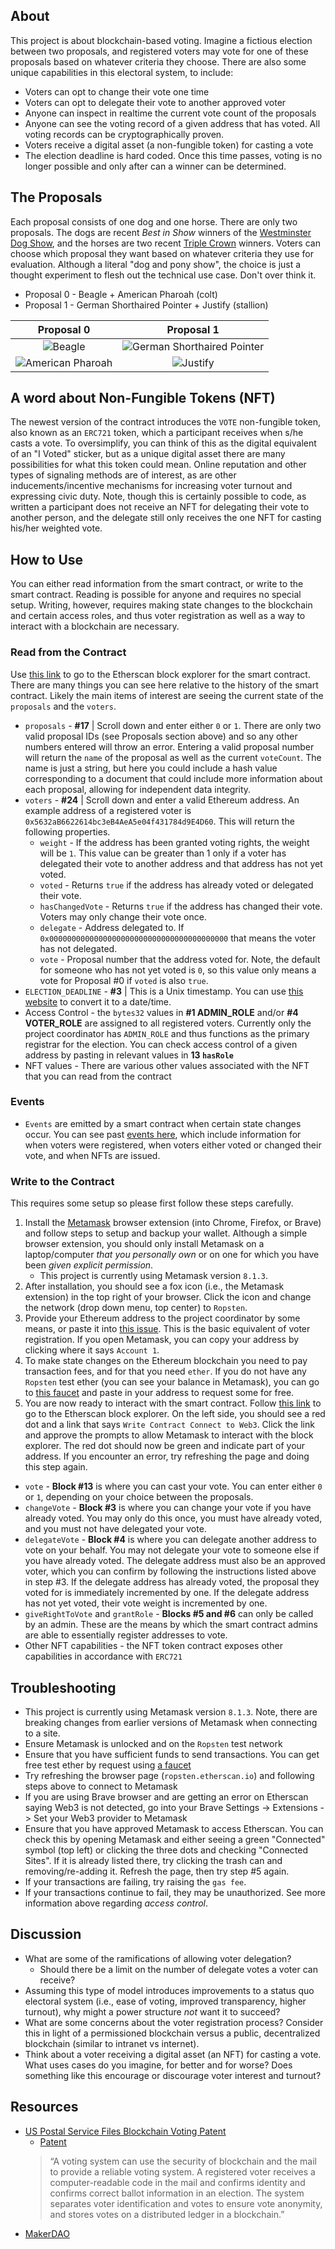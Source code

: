 ## About

This project is about blockchain-based voting. Imagine a fictious election between two proposals, and registered voters may vote for one of these proposals based on whatever criteria they choose. There are also some unique capabilities in this electoral system, to include:

* Voters can opt to change their vote one time
* Voters can opt to delegate their vote to another approved voter
* Anyone can inspect in realtime the current vote count of the proposals
* Anyone can see the voting record of a given address that has voted. All voting records can be cryptographically proven.
* Voters receive a digital asset (a non-fungible token) for casting a vote
* The election deadline is hard coded. Once this time passes, voting is no longer possible and only after can a winner can be determined.

## The Proposals

Each proposal consists of one dog and one horse. There are only two proposals. The dogs are recent *Best in Show* winners of the [Westminster Dog Show](https://en.wikipedia.org/wiki/List_of_Best_in_Show_winners_of_the_Westminster_Kennel_Club_Dog_Show), and the horses are two recent [Triple Crown](https://en.wikipedia.org/wiki/Triple_Crown_of_Thoroughbred_Racing_(United_States)) winners. Voters can choose which proposal they want based on whatever criteria they use for evaluation. Although a literal "dog and pony show", the choice is just a thought experiment to flesh out the technical use case. Don't over think it.

* Proposal 0 - Beagle + American Pharoah (colt)
* Proposal 1 - German Shorthaired Pointer + Justify (stallion)

|Proposal 0 | Proposal 1 |
|:---------:|:----------:|
|![Beagle](https://upload.wikimedia.org/wikipedia/commons/b/b7/Tashtins_Lookin_For_Trouble.jpg?thumbnail)   |![German Shorthaired Pointer](https://upload.wikimedia.org/wikipedia/commons/8/84/CJ_Westminister_Winner_2016_Garbonita.jpg?thumbnail) |
|![American Pharoah](https://multifiles.pressherald.com/uploads/sites/4/2015/05/Preakness-Stakes-Hors_Beau-1024x726.jpg?thumbnail) |![Justify](https://visithorsecountry.com/wp-content/uploads/2018/05/Justify-at-hopewell-oct-2016-1024x811.jpg?thumbnail)   |

## A word about Non-Fungible Tokens (NFT)

The newest version of the contract introduces the `VOTE` non-fungible token, also known as an `ERC721` token, which a participant receives when s/he casts a vote. To oversimplify, you can think of this as the digital equivalent of an "I Voted" sticker, but as a unique digital asset there are many possibilities for what this token could mean. Online reputation and other types of signaling methods are of interest, as are other inducements/incentive mechanisms for increasing voter turnout and expressing civic duty. Note, though this is certainly possible to code, as written a participant does not receive an NFT for delegating their vote to another person, and the delegate still only receives the one NFT for casting his/her weighted vote.

## How to Use

You can either read information from the smart contract, or write to the smart contract. Reading is possible for anyone and requires no special setup. Writing, however, requires making state changes to the blockchain and certain access roles, and thus voter registration as well as a way to interact with a blockchain are necessary.

### Read from the Contract

Use [this link](https://ropsten.etherscan.io/address/0xf5F1784aAE4a9875Bff819E97EB1B6ECEfFbcd17#readContract) to go to the Etherscan block explorer for the smart contract. There are many things you can see here relative to the history of the smart contract. Likely the main items of interest are seeing the current state of the `proposals` and the `voters`.

* `proposals` - **#17** | Scroll down and enter either `0` or `1`. There are only two valid proposal IDs (see Proposals section above) and so any other numbers entered will throw an error. Entering a valid proposal number will return the `name` of the proposal as well as the current `voteCount`. The name is just a string, but here you could include a hash value corresponding to a document that could include more information about each proposal, allowing for independent data integrity.
* `voters` - **#24** | Scroll down and enter a valid Ethereum address. An example address of a registered voter is `0x5632aB6622614bc3eB4AeA5e04f431784d9E4D60`. This will return the following properties.
    * `weight` - If the address has been granted voting rights, the weight will be `1`. This value can be greater than 1 only if a voter has delegated their vote to another address and that address has not yet voted.
    * `voted` - Returns `true` if the address has already voted or delegated their vote.
    * `hasChangedVote` - Returns `true` if the address has changed their vote. Voters may only change their vote once.
    * `delegate` - Address delegated to. If `0x0000000000000000000000000000000000000000` that means the voter has not delegated.
    * `vote` - Proposal number that the address voted for. Note, the default for someone who has not yet voted is `0`, so this value only means a vote for Proposal #0 if `voted` is also `true`.
* `ELECTION_DEADLINE` - **#3** | This is a Unix timestamp. You can use [this website](https://www.unixtimestamp.com/) to convert it to a date/time.
* Access Control - the `bytes32` values in **#1 ADMIN_ROLE** and/or **#4 VOTER_ROLE** are assigned to all registered voters. Currently only the project coordinator has `ADMIN_ROLE` and thus functions as the primary registrar for the election. You can check access control of a given address by pasting in relevant values in **13 `hasRole`**
* NFT values - There are various other values associated with the NFT that you can read from the contract

### Events

* `Events` are emitted by a smart contract when certain state changes occur. You can see past [events here](https://ropsten.etherscan.io/address/0xf5F1784aAE4a9875Bff819E97EB1B6ECEfFbcd17#events), which include information for when voters were registered, when voters either voted or changed their vote, and when NFTs are issued.

### Write to the Contract

This requires some setup so please first follow these steps carefully.

1. Install the [Metamask](https://metamask.io/) browser extension (into Chrome, Firefox, or Brave) and follow steps to setup and backup your wallet. Although a simple browser extension, you should only install Metamask on a laptop/computer *that you personally own* or on one for which you have been *given explicit permission*. 
    * This project is currently using Metamask version `8.1.3`.
2. After installation, you should see a fox icon (i.e., the Metamask extension) in the top right of your browser. Click the icon and change the network (drop down menu, top center) to `Ropsten`.
3. Provide your Ethereum address to the project coordinator by some means, or paste it into [this issue](https://github.com/FugueWeb/election/issues/1). This is the basic equivalent of voter registration. If you open Metamask, you can copy your address by clicking where it says `Account 1`.
4. To make state changes on the Ethereum blockchain you need to pay transaction fees, and for that you need `ether`. If you do not have any `Ropsten` test ether (you can see your balance in Metamask), you can go to [this faucet](https://faucet.ropsten.be/) and paste in your address to request some for free.
5. You are now ready to interact with the smart contract. Follow [this link](https://ropsten.etherscan.io/address/0xf5F1784aAE4a9875Bff819E97EB1B6ECEfFbcd17#writeContract) to go to the Etherscan block explorer. On the left side, you should see a red dot and a link that says `Write Contract Connect to Web3`. Click the link and approve the prompts to allow Metamask to interact with the block explorer. The red dot should now be green and indicate part of your address. If you encounter an error, try refreshing the page and doing this step again.

* `vote` - **Block #13** is where you can cast your vote. You can enter either `0` or `1`, depending on your choice between the proposals.
* `changeVote` - **Block #3** is where you can change your vote if you have already voted. You may only do this once, you must have already voted, and you must not have delegated your vote.
* `delegateVote` - **Block #4** is where you can delegate another address to vote on your behalf. You may not delegate your vote to someone else if you have already voted. The delegate address must also be an approved voter, which you can confirm by following the instructions listed above in step #3. If the delegate address has already voted, the proposal they voted for is immediately incremented by one. If the delegate address has not yet voted, their vote weight is incremented by one.
* `giveRightToVote` and `grantRole` - **Blocks #5 and #6** can only be called by an admin. These are the means by which the smart contract admins are able to essentially register addresses to vote.
* Other NFT capabilities - the NFT token contract exposes other capabilities in accordance with `ERC721` 

## Troubleshooting

* This project is currently using Metamask version `8.1.3`. Note, there are breaking changes from earlier versions of Metamask when connecting to a site.
* Ensure Metamask is unlocked and on the `Ropsten` test network
* Ensure that you have sufficient funds to send transactions. You can get free test ether by request using [a faucet](https://faucet.ropsten.be/)
* Try refreshing the browser page (`ropsten.etherscan.io`) and following steps above to connect to Metamask
* If you are using Brave browser and are getting an error on Etherscan saying Web3 is not detected, go into your Brave Settings -> Extensions -> Set your Web3 provider to Metamask
* Ensure that you have approved Metamask to access Etherscan. You can check this by opening Metamask and either seeing a green "Connected" symbol (top left) or clicking the three dots and checking "Connected Sites". If it is already listed there, try clicking the trash can and removing/re-adding it. Refresh the page, then try step #5 again.
* If your transactions are failing, try raising the `gas fee`.
* If your transactions continue to fail, they may be unauthorized. See more information above regarding *access control*.

## Discussion

* What are some of the ramifications of allowing voter delegation?
    * Should there be a limit on the number of delegate votes a voter can receive?
* Assuming this type of model introduces improvements to a status quo electoral system (i.e., ease of voting, improved transparency, higher turnout), why might a power structure *not* want it to succeed?
* What are some concerns about the voter registration process? Consider this in light of a permissioned blockchain versus a public, decentralized blockchain (similar to intranet vs internet).
* Think about a voter receiving a digital asset (an NFT) for casting a vote. What uses cases do you imagine, for better and for worse? Does something like this encourage or discourage voter interest and turnout? 

## Resources

* [US Postal Service Files Blockchain Voting Patent](https://cointelegraph.com/news/us-postal-service-files-blockchain-voting-patent-following-trump-cuts)
    * [Patent](https://pdfaiw.uspto.gov/.aiw?docid=20200258338&PageNum=32&IDKey=7A4F4EA40D1F)
    > “A voting system can use the security of blockchain and the mail to provide a reliable voting system. A registered voter receives a computer-readable code in the mail and confirms identity and confirms correct ballot information in an election. The system separates voter identification and votes to ensure vote anonymity, and stores votes on a distributed ledger in a blockchain.”
* [MakerDAO](https://twitter.com/MakerDAO/status/1294326266879815685)